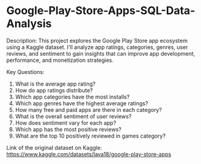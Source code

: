 # Google-Play-Store-Apps-SQL-Data-Analysis

Description:
This project explores the Google Play Store app ecosystem using a Kaggle dataset. I'll analyze app ratings, categories, genres, user reviews, and sentiment to gain insights that can improve app development, performance, and monetization strategies.

Key Questions:
1. What is the average app rating?
2. How do app ratings distribute?
3. Which app categories have the most installs?
4. Which app genres have the highest average ratings?
5. How many free and paid apps are there in each category?
6. What is the overall sentiment of user reviews?
7. How does sentiment vary for each app?
8. Which app has the most positive reviews?
9. What are the top 10 positively reviewed in games category?

Link of the original dataset on Kaggle: https://www.kaggle.com/datasets/lava18/google-play-store-apps
